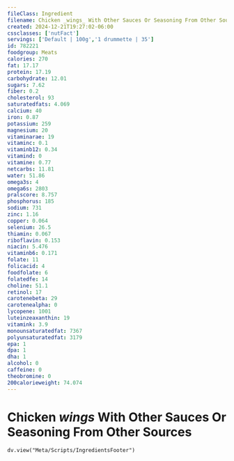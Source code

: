 ```yaml
---
fileClass: Ingredient
filename: Chicken _wings_ With Other Sauces Or Seasoning From Other Sources
created: 2024-12-21T19:27:02-06:00
cssclasses: ['nutFact']
servings: ['Default | 100g','1 drummette | 35']
id: 782221
foodgroup: Meats
calories: 270
fat: 17.17
protein: 17.19
carbohydrate: 12.01
sugars: 7.62
fiber: 0.2
cholesterol: 93
saturatedfats: 4.069
calcium: 40
iron: 0.87
potassium: 259
magnesium: 20
vitaminarae: 19
vitaminc: 0.1
vitaminb12: 0.34
vitamind: 0
vitamine: 0.77
netcarbs: 11.81
water: 51.86
omega3s: 4
omega6s: 2803
pralscore: 8.757
phosphorus: 185
sodium: 731
zinc: 1.16
copper: 0.064
selenium: 26.5
thiamin: 0.067
riboflavin: 0.153
niacin: 5.476
vitaminb6: 0.171
folate: 11
folicacid: 4
foodfolate: 6
folatedfe: 14
choline: 51.1
retinol: 17
carotenebeta: 29
carotenealpha: 0
lycopene: 1001
luteinzeaxanthin: 19
vitamink: 3.9
monounsaturatedfat: 7367
polyunsaturatedfat: 3179
epa: 1
dpa: 1
dha: 1
alcohol: 0
caffeine: 0
theobromine: 0
200calorieweight: 74.074
---
```


# Chicken _wings_ With Other Sauces Or Seasoning From Other Sources

```dataviewjs
dv.view("Meta/Scripts/IngredientsFooter")
```
